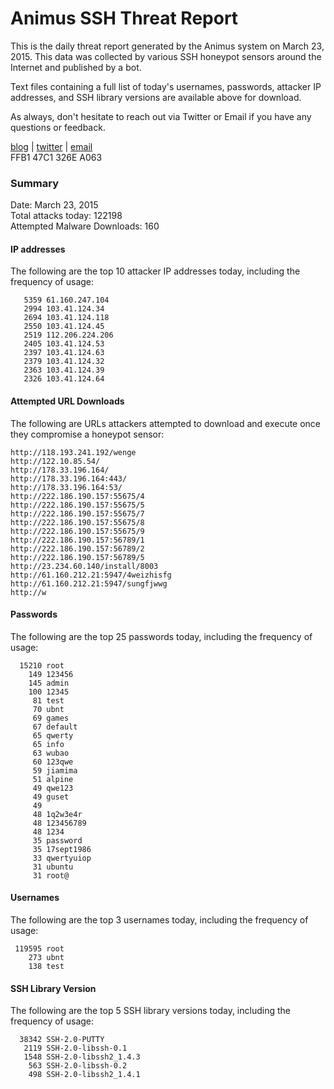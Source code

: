 # Animus SSH Threat Report

This is the daily threat report generated by the Animus system on March 23, 2015. This data was collected by various SSH honeypot sensors around the Internet and published by a bot.  

Text files containing a full list of today's usernames, passwords, attacker IP addresses, and SSH library versions are available above for download.  

As always, don't hesitate to reach out via Twitter or Email if you have any questions or feedback.  

[blog](http://morris.guru) | [twitter](https://twitter.com/andrew___morris) | [email](mailto:andrew@morris.guru)  
FFB1 47C1 326E A063  

### Summary

Date: March 23, 2015  
Total attacks today: 122198  
Attempted Malware Downloads: 160 

#### IP addresses
The following are the top 10 attacker IP addresses today, including the frequency of usage:
```
   5359 61.160.247.104
   2994 103.41.124.34
   2694 103.41.124.118
   2550 103.41.124.45
   2519 112.206.224.206
   2405 103.41.124.53
   2397 103.41.124.63
   2379 103.41.124.32
   2363 103.41.124.39
   2326 103.41.124.64
```

#### Attempted URL Downloads
The following are URLs attackers attempted to download and execute once they compromise a honeypot sensor:
```
http://118.193.241.192/wenge
http://122.10.85.54/
http://178.33.196.164/
http://178.33.196.164:443/
http://178.33.196.164:53/
http://222.186.190.157:55675/4
http://222.186.190.157:55675/5
http://222.186.190.157:55675/7
http://222.186.190.157:55675/8
http://222.186.190.157:55675/9
http://222.186.190.157:56789/1
http://222.186.190.157:56789/2
http://222.186.190.157:56789/5
http://23.234.60.140/install/8003
http://61.160.212.21:5947/4weizhisfg
http://61.160.212.21:5947/sungfjwwg
http://w
```

#### Passwords
The following are the top 25 passwords today, including the frequency of usage:
```
  15210 root
    149 123456
    145 admin
    100 12345
     81 test
     70 ubnt
     69 games
     67 default
     65 qwerty
     65 info
     63 wubao
     60 123qwe
     59 jiamima
     51 alpine
     49 qwe123
     49 guset
     49 
     48 1q2w3e4r
     48 123456789
     48 1234
     35 password
     35 17sept1986
     33 qwertyuiop
     31 ubuntu
     31 root@
```

#### Usernames
The following are the top 3 usernames today, including the frequency of usage:
```
 119595 root
    273 ubnt
    138 test
```

#### SSH Library Version
The following are the top 5 SSH library versions today, including the frequency of usage:
```
  38342 SSH-2.0-PUTTY
   2119 SSH-2.0-libssh-0.1
   1548 SSH-2.0-libssh2_1.4.3
    563 SSH-2.0-libssh-0.2
    498 SSH-2.0-libssh2_1.4.1
```
